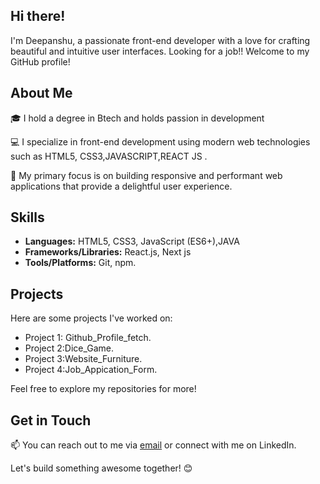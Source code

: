 ## Hi there!

I'm Deepanshu, a passionate front-end developer with a love for crafting beautiful and intuitive user interfaces. Looking for a job!! Welcome to my GitHub profile!

## About Me

🎓 I hold a degree in Btech and holds passion in development

💻 I specialize in front-end development using modern web technologies such as HTML5, CSS3,JAVASCRIPT,REACT JS .

🚀 My primary focus is on building responsive and performant web applications that provide a delightful user experience.

## Skills
- **Languages:** HTML5, CSS3, JavaScript (ES6+),JAVA
- **Frameworks/Libraries:** React.js, Next js
- **Tools/Platforms:** Git, npm.
  
## Projects

Here are some projects I've worked on:

- Project 1: Github_Profile_fetch.
- Project 2:Dice_Game.
- Project 3:Website_Furniture.
- Project 4:Job_Appication_Form.

Feel free to explore my repositories for more!

## Get in Touch
📫 You can reach out to me via [email](mailto:deepanshutandewal@gmail.com) or connect with me on LinkedIn.

Let's build something awesome together! 😊
